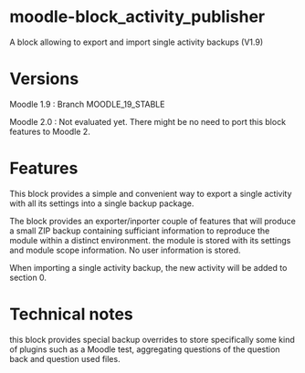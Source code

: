 moodle-block_activity_publisher
===============================

A block allowing to export and import single activity backups (V1.9)

Versions
========

Moodle 1.9 : Branch MOODLE_19_STABLE

Moodle 2.0 : Not evaluated yet. There might be no need to port this block features to Moodle 2.

Features
========

This block provides a simple and convenient way to export a single activity with all its settings into a single backup package.

The block provides an exporter/inporter couple of features that will produce a small ZIP backup containing sufficiant information to reproduce the module within a distinct environment.
the module is stored with its settings and module scope information. No user information is stored.

When importing a single activity backup, the new activity will be added to section 0.

Technical notes
===============

this block provides special backup overrides to store specifically some kind of plugins such as a Moodle test, aggregating
questions of the question back and question used files.